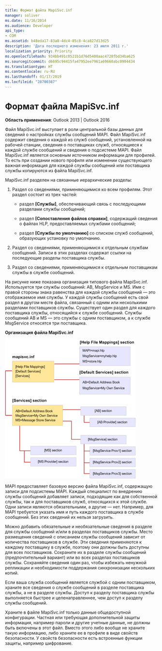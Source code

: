 ```yaml
---
title: Формат файла MapiSvc.inf
manager: soliver
ms.date: 11/16/2014
ms.audience: Developer
api_type:
- COM
ms.assetid: b48eda17-83a8-4dc4-85c8-4ca827d13d25
description: 'Дата последнего изменения: 23 июля 2011 г.'
localization_priority: Priority
ms.openlocfilehash: 934bb491c0521b1d76d5400aac4728fbd34ba625
ms.sourcegitcommit: d6695c94415fa47952ee7961a69660abc0904434
ms.translationtype: HT
ms.contentlocale: ru-RU
ms.lasthandoff: 01/17/2019
ms.locfileid: "28700387"
---
```

# <a name="file-format-of-mapisvcinf"></a>Формат файла MapiSvc.inf

**Область применения**: Outlook 2013 | Outlook 2016 
  
Файл MapiSvc.inf выступает в роли центральной базы данных для сведений о настройках службы сообщений MAPI. Файл MapiSvc.inf содержит сведения о каждой из служб сообщений, установленной на рабочей станции, сведения о поставщиках служб, относящиеся к каждой службе сообщений и сведения о подсистеме MAPI. Файл MapiSvc.inf является основным источником информации для профилей. То есть при создании нового профиля или изменении существующего важная информация для каждой службы сообщений или поставщика службы копируются из файла MapiSvc.inf. 
  
MapiSvc.inf разделен на связанные иерархические разделы:
  
1. Раздел со сведениями, применяющимися ко всем профилям. Этот раздел состоит из трех частей:
    
   - раздел **[Службы]**, обеспечивающий связь с последующими разделами службы сообщений; 
    
   - раздел **[Сопоставления файлов справки]**, содержащий сведения о файлах HLP, предоставляемых службами сообщений; 
    
   - раздел **[Службы по умолчанию]** со списком служб сообщений, образующих установку по умолчанию. 
    
2. Раздел со сведениями, применяющимися к отдельным службам сообщений. Записи в этих разделах содержат ссылки на последующие разделы поставщика службы.
    
3. Раздел со сведениями, применяющимися к отдельным поставщикам службы в службе сообщений.
    
На рисунке ниже показана организация типового файла MapiSvc.inf. Используется три службы сообщений: AB, MsgService и MS. Имя с правой стороны знака равенства для каждой службы сообщений — это отображаемое имя службы. У каждой службы сообщений есть свой раздел в другом месте файла, связанный с одним или несколькими разделами поставщиков службы. Существует один раздел для каждого поставщика службы, относящийся к службе сообщений. Службы сообщений AB и MS — это службы с одним поставщиком, а к службе MsgService относятся три поставщика.
  
**Организация файла MapiSvc.inf**
  
![Организация файла MapiSvc.inf](media/amapi_30.gif "Организация файла MapiSvc.inf")
  
MAPI предоставляет базовую версию файла MapiSvc.inf, содержащую записи для подсистемы MAPI. Каждый специалист по внедрению службы сообщений добавляет записи, подходящие как для собственной службы, так и для поставщиков служб, относящихся к этой службе. Одни записи являются обязательными, а другие — нет. Например, для MAPI требуется указать имя и путь каждого поставщика в службе сообщений. Без этих сведений их нельзя загрузить.
  
Можно добавить обязательные и необязательные сведения в разделе для службы сообщений и/или в разделах поставщиков службы. Место размещения сведений с описанием службы сообщений зависит от количества поставщиков в службе. Эти сведения применяются к каждому поставщику в службе, поэтому они должны быть доступны для всех поставщиков. Сохраните их в разделе службы сообщений (предпочтительный вариант) или во всех разделах поставщиков службы. Сохраняйте сведения один раз, чтобы избежать ненужной репликации и необходимости поддержания синхронизации нескольких копий.
  
Если ваша служба сообщений является службой с одним поставщиком, храните все сведения о службе сообщений в разделе поставщика службы, а не в разделе службы. Доступ к разделу поставщика службы выполняется быстрее и целенаправленнее, чем доступ к разделу службы сообщений. 
  
Храните в файле MapiSvc.inf только данные общедоступной конфигурации. Частная или требующая дополнительной защиты информация, например пароли и другие учетные данные, не должны быть включены в этот файл. Вместо этого либо вообще не храните такую информацию, либо храните ее в профиле в виде свойств безопасности. У свойств безопасности есть встроенные функции защиты, например шифрование.
  

